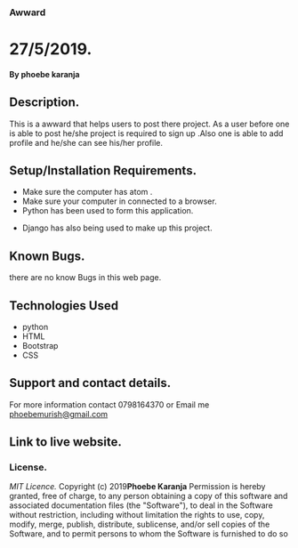 ### Awward



# 27/5/2019.



#### By **phoebe karanja**



## Description.
This is a awward that helps users to post there project. As a user before one is able to post he/she project is required to sign up .Also one is able to add profile and he/she can see his/her profile.



## Setup/Installation Requirements.
* Make sure the computer has atom .
* Make sure your computer in connected to a browser.
* Python has been used to form this application.
+ Django has also being used to make up this project.



## Known Bugs.
there are no know Bugs in this web page.

## Technologies Used
* python
* HTML
* Bootstrap
* CSS



## Support and contact details.
For more information contact 0798164370 or Email me phoebemurish@gmail.com


## Link to live website.



### License.
*MIT Licence.*
Copyright (c) 2019**Phoebe Karanja**
Permission is hereby granted, free of charge, to any person obtaining a copy of this software and
associated documentation files (the "Software"), to deal in the Software without restriction, including
without limitation the rights to use, copy, modify, merge, publish, distribute, sublicense, and/or sell
copies of the Software, and to permit persons to whom the Software is furnished to do so
